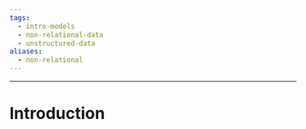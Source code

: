 ```yaml
---
tags:
  - intro-models
  - non-relational-data
  - unstructured-data
aliases:
  - non-relational
---
```

---

# Introduction






